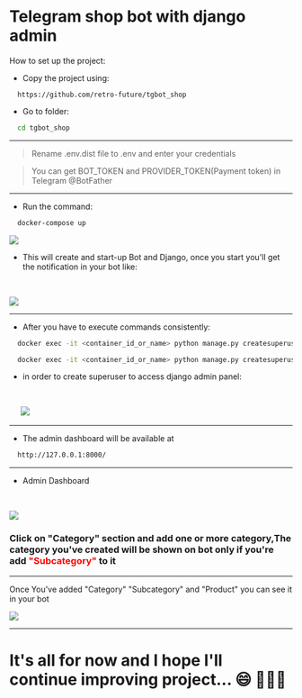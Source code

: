 # Telegram shop bot with django admin 


How to set up the project:
* Copy the project using:
```
  https://github.com/retro-future/tgbot_shop
```

* Go to folder:
```bash
  cd tgbot_shop 
```
---
>Rename .env.dist file to .env and enter your credentials

> You can get BOT_TOKEN and PROVIDER_TOKEN(Payment token) in Telegram @BotFather

---

* Run the command:
```bash
  docker-compose up 
```
![](https://telegra.ph/file/e32b7b15a4ee03b938697.png)

* This will create and start-up Bot and Django, once you start you'll get the notification in your bot like:
<br/>

![](https://telegra.ph/file/d0377e40fd1263a50389d.png)

---

* After you have to execute commands consistently:
```bash
  docker exec -it <container_id_or_name> python manage.py createsuperuser
```

```bash
  docker exec -it <container_id_or_name> python manage.py createsuperuser
```
* in order to create superuser to access django admin panel:
<br/>

&nbsp;&nbsp;&nbsp;&nbsp;&nbsp;![](https://telegra.ph/file/2347b88c6ff7b4ef2fa2a.png)

---

* The admin dashboard will be available at
```bash
  http://127.0.0.1:8000/
```
___

* Admin Dashboard

<br/>

 ![](https://telegra.ph/file/371fa9275f855df6f2675.png)

### Click on "Category" section and add one or more category,The category you've created will be shown on bot only if you're add <span style="color:red">"Subcategory"</span> to it

---

Once You've added "Category" "Subcategory" and "Product" you can see it in your bot 

![](https://telegra.ph/file/56651db3d2cda6d7786ef.png)

---

# It's all for now and I hope I'll continue improving project... :smile: :rocket::rocket::rocket:
